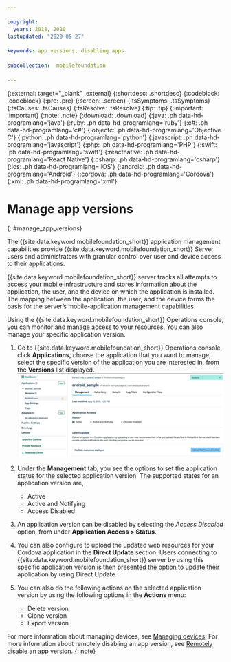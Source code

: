 ```yaml
---

copyright:
  years: 2018, 2020
lastupdated: "2020-05-27"

keywords: app versions, disabling apps

subcollection:  mobilefoundation

---
```


{:external: target="_blank" .external}
{:shortdesc: .shortdesc}
{:codeblock: .codeblock}
{:pre: .pre}
{:screen: .screen}
{:tsSymptoms: .tsSymptoms}
{:tsCauses: .tsCauses}
{:tsResolve: .tsResolve}
{:tip: .tip}
{:important: .important}
{:note: .note}
{:download: .download}
{:java: .ph data-hd-programlang='java'}
{:ruby: .ph data-hd-programlang='ruby'}
{:c#: .ph data-hd-programlang='c#'}
{:objectc: .ph data-hd-programlang='Objective C'}
{:python: .ph data-hd-programlang='python'}
{:javascript: .ph data-hd-programlang='javascript'}
{:php: .ph data-hd-programlang='PHP'}
{:swift: .ph data-hd-programlang='swift'}
{:reactnative: .ph data-hd-programlang='React Native'}
{:csharp: .ph data-hd-programlang='csharp'}
{:ios: .ph data-hd-programlang='iOS'}
{:android: .ph data-hd-programlang='Android'}
{:cordova: .ph data-hd-programlang='Cordova'}
{:xml: .ph data-hd-programlang='xml'}

# Manage app versions
{: #manage_app_versions}

The {{site.data.keyword.mobilefoundation_short}} application management capabilities provide {{site.data.keyword.mobilefoundation_short}} Server users and administrators with granular control over user and device access to their applications.

{{site.data.keyword.mobilefoundation_short}} server tracks all attempts to access your mobile infrastructure and stores information about the application, the user, and the device on which the application is installed. The mapping between the application, the user, and the device forms the basis for the server’s mobile-application management capabilities.

Using the {{site.data.keyword.mobilefoundation_short}} Operations console, you can monitor and manage access to your resources. You can also manage your specific application version.

1. Go to {{site.data.keyword.mobilefoundation_short}} Operations console, click **Applications**, choose the application that you want to manage, select the specific version of the application you are interested in, from the **Versions** list displayed.
   ![Manage application version](images/app_version_management.png)

1. Under the **Management** tab, you see the options to set the application status for the selected application version. The supported states for an application version are,
   * Active
   * Active and Notifying
   * Access Disabled
1. An application version can be disabled by selecting the *Access Disabled* option, from under **Application Access > Status**.
1. You can also configure to upload the updated web resources for your Cordova application in the **Direct Update** section. Users connecting to {{site.data.keyword.mobilefoundation_short}} server by using this specific application version is then presented the option to update their application by using Direct Update.
1. You can also do the following actions on the selected application version by using the following options in the **Actions** menu:
   * Delete version
   * Clone version
   * Export version

For more information about managing devices, see [Managing devices](/docs/mobilefoundation?topic=mobilefoundation-manage_devices#manage_devices).
For more information about remotely disabling an app version, see [Remotely disable an app version](/docs/mobilefoundation?topic=mobilefoundation-remotely_disable_an_app_version#remotely_disable_an_app_version).
{: note}
